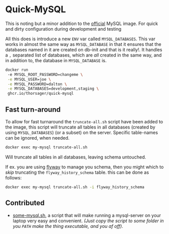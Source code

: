 Quick-MySQL
===========
This is noting but a minor addition to the [official](https://hub.docker.com/_/mysql)
MySQL image. For quick and dirty configuration during development and testing

All this does is introduce a new `ENV` var called `MYSQL_DATABASES`. This var
works in almost the same way as `MYSQL_DATABASE` in that it ensures that the
databases named in it are created on db-init and that is it really!. It
handles a `,` separated list of databases, which are *all* created in the same
way, and in addition to, the database in `MYSQL_DATABASE` is. 

```bash
docker run 
 -e MYSQL_ROOT_PASSWORD=changeme \
 -e MYSQL_USER=joe \
 -e MYSQL_PASSWORD=dalton \
 -e MYSQL_DATABASES=development,staging \
 ghcr.io/thorsager/quick-mysql
```


Fast turn-around
----------------
To allow for fast turnaround the `truncate-all.sh` script have been added to the
image, this script will truncate all tables in all databases (created by using 
`MYSQL_DATABASES`) (or a subset) on the server. Specific table-names can be ignored,
when needed.
```bash
docker exec my-mysql truncate-all.sh 
```
Will truncate all tables in all databases, leaving schema untouched.

If ex. you are using [flyway](https://flywaydb.org/) to manage you schema, then you
might which to _skip_ truncating the  `flyway_history_schema` table. this can be
done as follows:
```bash
docker exec my-mysql truncate-all.sh -i flyway_history_schema
```


Contributed
-----------
- [some-mysql.sh](contrib/some-mysql.sh), a script that will make running a 
  mysql-server on your laptop very easy and convenient. _(Just copy the script to 
  some folder in you `PATH` make the thing executable, and you af off)_.

